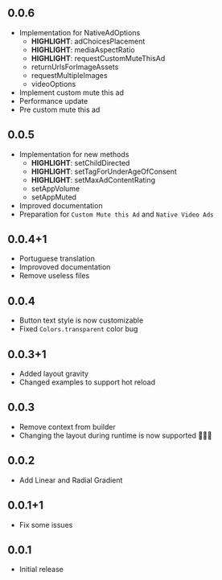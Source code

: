 ## 0.0.6

- Implementation for NativeAdOptions
    - **HIGHLIGHT**: adChoicesPlacement
    - **HIGHLIGHT**: mediaAspectRatio
    - **HIGHLIGHT**: requestCustomMuteThisAd
    - returnUrlsForImageAssets
    - requestMultipleImages
    - videoOptions
- Implement custom mute this ad
- Performance update
- Pre custom mute this ad

## 0.0.5

- Implementation for new methods
    - **HIGHLIGHT**: setChildDirected
    - **HIGHLIGHT**: setTagForUnderAgeOfConsent
    - **HIGHLIGHT**: setMaxAdContentRating
    - setAppVolume
    - setAppMuted
- Improved documentation
- Preparation for `Custom Mute this Ad` and `Native Video Ads`

## 0.0.4+1

- Portuguese translation
- Improvoved documentation
- Remove useless files

## 0.0.4

- Button text style is now customizable
- Fixed `Colors.transparent` color bug

## 0.0.3+1

- Added layout gravity
- Changed examples to support hot reload

## 0.0.3

- Remove context from builder
- Changing the layout during runtime is now supported 🥳🥳🎉

## 0.0.2

- Add Linear and Radial Gradient

## 0.0.1+1

- Fix some issues

## 0.0.1

- Initial release
